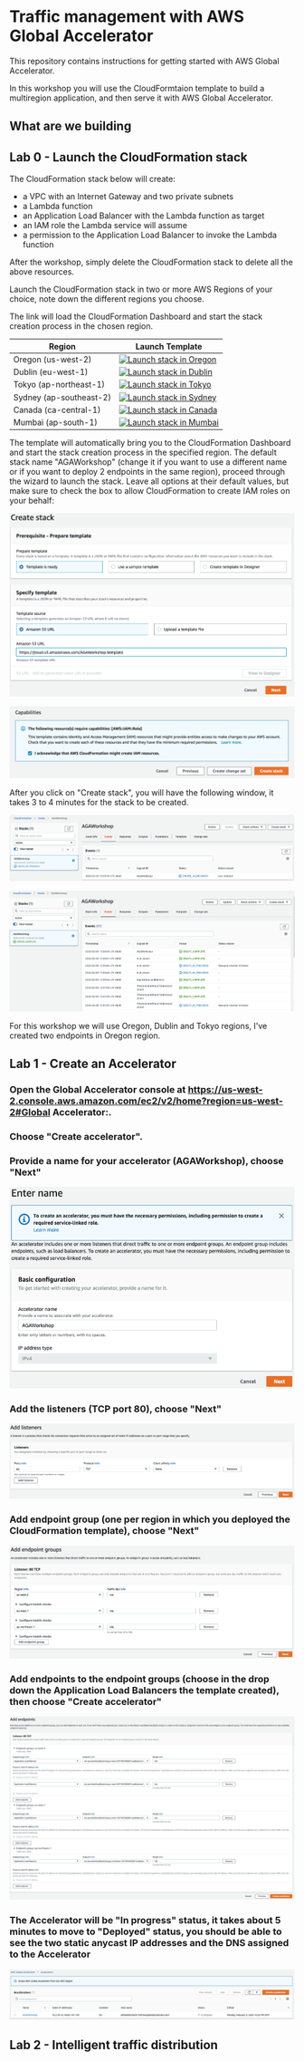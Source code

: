 # Traffic management with AWS Global Accelerator
This repository contains instructions for getting started with AWS Global Accelerator.

In this workshop you will use the CloudFormtaion template to build a multiregion application, and then serve it with AWS Global Accelerator.

## What are we building


## Lab 0 - Launch the CloudFormation stack

The CloudFormation stack below will create:
- a VPC with an Internet Gateway and two private subnets
- a Lambda function
- an Application Load Balancer with the Lambda function as target
- an IAM role the Lambda service will assume
- a permission to the Application Load Balancer to invoke the Lambda function

After the workshop, simply delete the CloudFormation stack to delete all the above resources.

Launch the CloudFormation stack in two or more AWS Regions of your choice, note down the different regions you choose.

The link will load the CloudFormation Dashboard and start the stack creation process in the chosen region.

| Region | Launch Template |
|------- | -------- |
| Oregon (us-west-2) | [![Launch stack in Oregon](https://s3.amazonaws.com/cloudformation-examples/cloudformation-launch-stack.png)](https://console.aws.amazon.com/cloudformation/home?region=us-west-2#/stacks/new?stackName=-AGAWorkshop&templateURL=https://jtouzi.s3.amazonaws.com/AGAWorkshop.template) | 
| Dublin (eu-west-1) | [![Launch stack in Dublin](https://s3.amazonaws.com/cloudformation-examples/cloudformation-launch-stack.png)](https://console.aws.amazon.com/cloudformation/home?region=eu-west-1#/stacks/new?stackName=AGAWorkshop&templateURL=https://jtouzi.s3.amazonaws.com/AGAWorkshop.template) | 
| Tokyo (ap-northeast-1) | [![Launch stack in Tokyo](https://s3.amazonaws.com/cloudformation-examples/cloudformation-launch-stack.png)](https://console.aws.amazon.com/cloudformation/home?region=ap-northeast-1#/stacks/new?stackName=-AGAWorkshop&templateURL=https://jtouzi.s3.amazonaws.com/AGAWorkshop.template) | 
| Sydney (ap-southeast-2) | [![Launch stack in Sydney](https://s3.amazonaws.com/cloudformation-examples/cloudformation-launch-stack.png)](https://console.aws.amazon.com/cloudformation/home?region=ap-southeast-2#/stacks/new?stackName=AGAWorkshop&templateURL=https://jtouzi.s3.amazonaws.com/AGAWorkshop.template) | 
| Canada (ca-central-1) | [![Launch stack in Canada](https://s3.amazonaws.com/cloudformation-examples/cloudformation-launch-stack.png)](https://console.aws.amazon.com/cloudformation/home?region=ca-central-1#/stacks/new?stackName=-AGAWorkshop&templateURL=https://jtouzi.s3.amazonaws.com/AGAWorkshop.template) | 
| Mumbai (ap-south-1) | [![Launch stack in Mumbai](https://s3.amazonaws.com/cloudformation-examples/cloudformation-launch-stack.png)](https://console.aws.amazon.com/cloudformation/home?region=ap-south-1#/stacks/new?stackName=AGAWorkshop&templateURL=https://jtouzi.s3.amazonaws.com/AGAWorkshop.template) | 

The template will automatically bring you to the CloudFormation Dashboard and start the stack creation process in the specified region. The default stack name "AGAWorkshop" (change it if you want to use a different name or if you want to deploy 2 endpoints in the same region), proceed through the wizard to launch the stack. Leave all options at their default values, but make sure to check the box to allow CloudFormation to create IAM roles on your behalf:

<kbd>![x](./img/cfn-create-template.png)</kbd>

<kbd>![x](./img/cfn-create.png)</kbd>

After you click on "Create stack", you will have the following window, it takes 3 to 4 minutes for the stack to be created.

<kbd>![x](./img/cfn-create-start.png)</kbd>

<kbd>![x](./img/cfn-create-complete.png)</kbd>

For this workshop we will use Oregon, Dublin and Tokyo regions, I've created two endpoints in Oregon region.

## Lab 1 - Create an Accelerator

### Open the Global Accelerator console at https://us-west-2.console.aws.amazon.com/ec2/v2/home?region=us-west-2#Global Accelerator:.
### Choose "Create accelerator".
### Provide a name for your accelerator (AGAWorkshop), choose "Next"

<kbd>![x](./img/accelerator-name.png)</kbd>

### Add the listeners (TCP port 80), choose "Next"

<kbd>![x](./img/add-listeners.png)</kbd>

### Add endpoint group (one per region in which you deployed the CloudFormation template), choose "Next"

<kbd>![x](./img/add-endpoint-groups.png)</kbd>

### Add endpoints to the endpoint groups (choose in the drop down the Application Load Balancers the template created), then choose "Create accelerator"

<kbd>![x](./img/add-endpoints.png)</kbd>

### The Accelerator will be "In progress" status, it takes about 5 minutes to move to "Deployed" status, you should be able to see the two static anycast IP addresses and the DNS assigned to the Accelerator

<kbd>![x](./img/accelerator-inprogress.png)</kbd>

## Lab 2 - Intelligent traffic distribution
